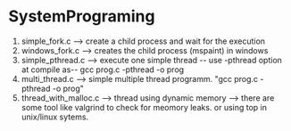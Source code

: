 # SystemPrograming
1. simple_fork.c --> create a child process and wait for the execution
2. windows_fork.c --> creates the child process (mspaint) in windows
3. simple_pthread.c --> execute one simple thread -- use -pthread option at compile as-- gcc prog.c -pthread -o prog
4. multi_thread.c --> simple multiple thread programm. "gcc prog.c -pthread -o prog"
5. thread_with_malloc.c --> thread using dynamic memory --> there are some tool like valgrind to check for meomory leaks.
                            or using top in unix/linux sytems.

